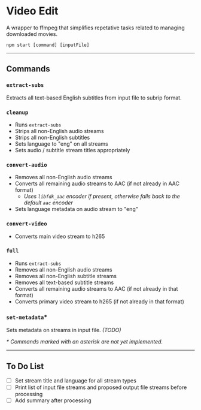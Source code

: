 # Video Edit

A wrapper to ffmpeg that simplifies repetative tasks related to managing downloaded movies.

`npm start [command] [inputFile]`

---

## Commands

### `extract-subs`

Extracts all text-based English subtitles from input file to subrip format.

### `cleanup`

- Runs `extract-subs`
- Strips all non-English audio streams
- Strips all non-English subtitles
- Sets language to "eng" on all streams
- Sets audio / subtitle stream titles appropriately

### `convert-audio`

- Removes all non-English audio streams
- Converts all remaining audio streams to AAC (if not already in AAC format)
  - _Uses `libfdk_aac` encoder if present, otherwise falls back to the default `aac` encoder_
- Sets language metadata on audio stream to "eng"

### `convert-video`

- Converts main video stream to h265

### `full`

- Runs `extract-subs`
- Removes all non-English audio streams
- Removes all non-English subtitle streams
- Removes all text-based subtitle streams
- Converts all remaining audio streams to AAC (if not already in that format)
- Converts primary video stream to h265 (if not already in that format)

### `set-metadata`\*

Sets metadata on streams in input file. _(TODO)_

_\* Commands marked with an asterisk are not yet implemented._

---

## To Do List

- [ ] Set stream title and language for all stream types
- [ ] Print list of input file streams and proposed output file streams before processing
- [ ] Add summary after processing
